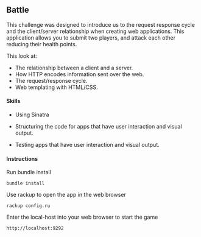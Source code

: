 ## Battle

This challenge was designed to introduce us to the request response cycle and the client/server relationship when creating web applications. This application allows you to submit two players, and attack each other reducing their health points.

This look at:

- The relationship between a client and a server.
- How HTTP encodes information sent over the web.
- The request/response cycle.
- Web templating with HTML/CSS.

#### Skills

- Using Sinatra

- Structuring the code for apps that have user interaction and visual output.

- Testing apps that have user interaction and visual output.

  

#### Instructions

Run bundle install

```
bundle install
```

Use rackup to open the app in the web browser

```
rackup config.ru
```

Enter the local-host into your web browser to start the game

```
http://localhost:9292
```
